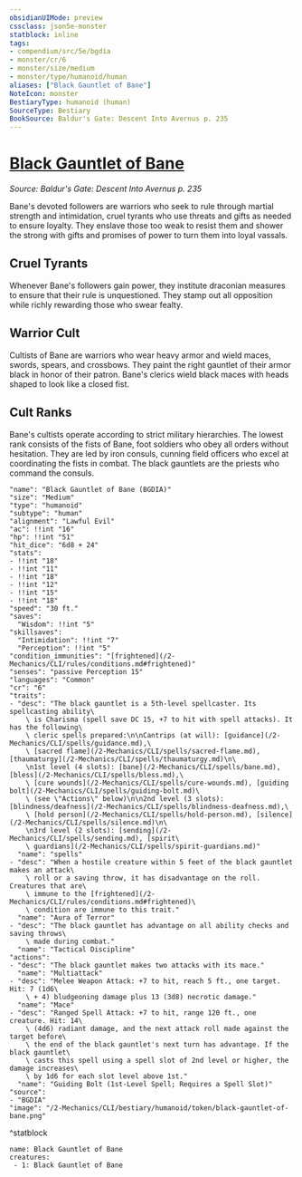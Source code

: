 ```yaml
---
obsidianUIMode: preview
cssclass: json5e-monster
statblock: inline
tags:
- compendium/src/5e/bgdia
- monster/cr/6
- monster/size/medium
- monster/type/humanoid/human
aliases: ["Black Gauntlet of Bane"]
NoteIcon: monster
BestiaryType: humanoid (human)
SourceType: Bestiary
BookSource: Baldur's Gate: Descent Into Avernus p. 235
---
```

# [Black Gauntlet of Bane](2-Mechanics/CLI/bestiary/humanoid/black-gauntlet-of-bane-bgdia.md)
*Source: Baldur's Gate: Descent Into Avernus p. 235*  

Bane's devoted followers are warriors who seek to rule through martial strength and intimidation, cruel tyrants who use threats and gifts as needed to ensure loyalty. They enslave those too weak to resist them and shower the strong with gifts and promises of power to turn them into loyal vassals.

## Cruel Tyrants

Whenever Bane's followers gain power, they institute draconian measures to ensure that their rule is unquestioned. They stamp out all opposition while richly rewarding those who swear fealty.

## Warrior Cult

Cultists of Bane are warriors who wear heavy armor and wield maces, swords, spears, and crossbows. They paint the right gauntlet of their armor black in honor of their patron. Bane's clerics wield black maces with heads shaped to look like a closed fist.

## Cult Ranks

Bane's cultists operate according to strict military hierarchies. The lowest rank consists of the fists of Bane, foot soldiers who obey all orders without hesitation. They are led by iron consuls, cunning field officers who excel at coordinating the fists in combat. The black gauntlets are the priests who command the consuls.

```statblock
"name": "Black Gauntlet of Bane (BGDIA)"
"size": "Medium"
"type": "humanoid"
"subtype": "human"
"alignment": "Lawful Evil"
"ac": !!int "16"
"hp": !!int "51"
"hit_dice": "6d8 + 24"
"stats":
- !!int "18"
- !!int "11"
- !!int "18"
- !!int "12"
- !!int "15"
- !!int "18"
"speed": "30 ft."
"saves":
  "Wisdom": !!int "5"
"skillsaves":
  "Intimidation": !!int "7"
  "Perception": !!int "5"
"condition_immunities": "[frightened](/2-Mechanics/CLI/rules/conditions.md#frightened)"
"senses": "passive Perception 15"
"languages": "Common"
"cr": "6"
"traits":
- "desc": "The black gauntlet is a 5th-level spellcaster. Its spellcasting ability\
    \ is Charisma (spell save DC 15, +7 to hit with spell attacks). It has the following\
    \ cleric spells prepared:\n\nCantrips (at will): [guidance](/2-Mechanics/CLI/spells/guidance.md),\
    \ [sacred flame](/2-Mechanics/CLI/spells/sacred-flame.md), [thaumaturgy](/2-Mechanics/CLI/spells/thaumaturgy.md)\n\
    \n1st level (4 slots): [bane](/2-Mechanics/CLI/spells/bane.md), [bless](/2-Mechanics/CLI/spells/bless.md),\
    \ [cure wounds](/2-Mechanics/CLI/spells/cure-wounds.md), [guiding bolt](/2-Mechanics/CLI/spells/guiding-bolt.md)\
    \ (see \"Actions\" below)\n\n2nd level (3 slots): [blindness/deafness](/2-Mechanics/CLI/spells/blindness-deafness.md),\
    \ [hold person](/2-Mechanics/CLI/spells/hold-person.md), [silence](/2-Mechanics/CLI/spells/silence.md)\n\
    \n3rd level (2 slots): [sending](/2-Mechanics/CLI/spells/sending.md), [spirit\
    \ guardians](/2-Mechanics/CLI/spells/spirit-guardians.md)"
  "name": "spells"
- "desc": "When a hostile creature within 5 feet of the black gauntlet makes an attack\
    \ roll or a saving throw, it has disadvantage on the roll. Creatures that are\
    \ immune to the [frightened](/2-Mechanics/CLI/rules/conditions.md#frightened)\
    \ condition are immune to this trait."
  "name": "Aura of Terror"
- "desc": "The black gauntlet has advantage on all ability checks and saving throws\
    \ made during combat."
  "name": "Tactical Discipline"
"actions":
- "desc": "The black gauntlet makes two attacks with its mace."
  "name": "Multiattack"
- "desc": "Melee Weapon Attack: +7 to hit, reach 5 ft., one target. Hit: 7 (1d6\
    \ + 4) bludgeoning damage plus 13 (3d8) necrotic damage."
  "name": "Mace"
- "desc": "Ranged Spell Attack: +7 to hit, range 120 ft., one creature. Hit: 14\
    \ (4d6) radiant damage, and the next attack roll made against the target before\
    \ the end of the black gauntlet's next turn has advantage. If the black gauntlet\
    \ casts this spell using a spell slot of 2nd level or higher, the damage increases\
    \ by 1d6 for each slot level above 1st."
  "name": "Guiding Bolt (1st-Level Spell; Requires a Spell Slot)"
"source":
- "BGDIA"
"image": "/2-Mechanics/CLI/bestiary/humanoid/token/black-gauntlet-of-bane.png"
```
^statblock

```encounter-table
name: Black Gauntlet of Bane
creatures:
 - 1: Black Gauntlet of Bane
```